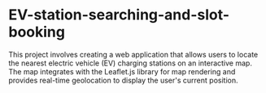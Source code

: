 # EV-station-searching-and-slot-booking
This project involves creating a web application that allows users to locate the nearest electric vehicle (EV) charging stations on an interactive map. The map integrates with the Leaflet.js library for map rendering and provides real-time geolocation to display the user's current position. 
